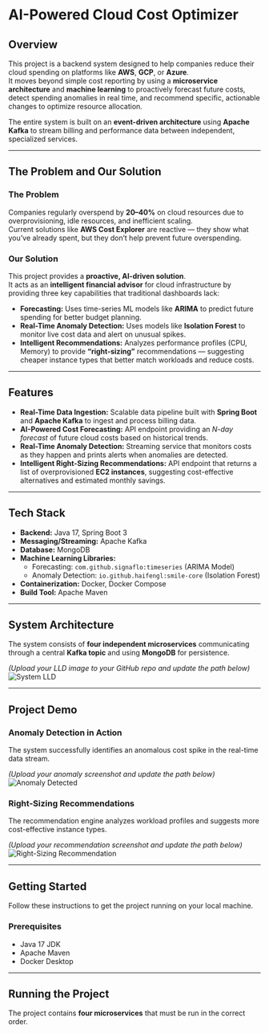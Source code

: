 # AI-Powered Cloud Cost Optimizer

## Overview
This project is a backend system designed to help companies reduce their cloud spending on platforms like **AWS**, **GCP**, or **Azure**.  
It moves beyond simple cost reporting by using a **microservice architecture** and **machine learning** to proactively forecast future costs, detect spending anomalies in real time, and recommend specific, actionable changes to optimize resource allocation.

The entire system is built on an **event-driven architecture** using **Apache Kafka** to stream billing and performance data between independent, specialized services.

---

## The Problem and Our Solution

### The Problem
Companies regularly overspend by **20–40%** on cloud resources due to overprovisioning, idle resources, and inefficient scaling.  
Current solutions like **AWS Cost Explorer** are reactive — they show what you’ve already spent, but they don’t help prevent future overspending.

### Our Solution
This project provides a **proactive, AI-driven solution**.  
It acts as an **intelligent financial advisor** for cloud infrastructure by providing three key capabilities that traditional dashboards lack:

- **Forecasting:** Uses time-series ML models like **ARIMA** to predict future spending for better budget planning.  
- **Real-Time Anomaly Detection:** Uses models like **Isolation Forest** to monitor live cost data and alert on unusual spikes.  
- **Intelligent Recommendations:** Analyzes performance profiles (CPU, Memory) to provide **“right-sizing”** recommendations — suggesting cheaper instance types that better match workloads and reduce costs.

---

## Features
- **Real-Time Data Ingestion:** Scalable data pipeline built with **Spring Boot** and **Apache Kafka** to ingest and process billing data.  
- **AI-Powered Cost Forecasting:** API endpoint providing an *N-day forecast* of future cloud costs based on historical trends.  
- **Real-Time Anomaly Detection:** Streaming service that monitors costs as they happen and prints alerts when anomalies are detected.  
- **Intelligent Right-Sizing Recommendations:** API endpoint that returns a list of overprovisioned **EC2 instances**, suggesting cost-effective alternatives and estimated monthly savings.

---

## Tech Stack
- **Backend:** Java 17, Spring Boot 3  
- **Messaging/Streaming:** Apache Kafka  
- **Database:** MongoDB  
- **Machine Learning Libraries:**
  - Forecasting: `com.github.signaflo:timeseries` (ARIMA Model)
  - Anomaly Detection: `io.github.haifengl:smile-core` (Isolation Forest)
- **Containerization:** Docker, Docker Compose  
- **Build Tool:** Apache Maven  

---

## System Architecture
The system consists of **four independent microservices** communicating through a central **Kafka topic** and using **MongoDB** for persistence.

*(Upload your LLD image to your GitHub repo and update the path below)*  
![System LLD](./path/to/your/lld_diagram_image.png)

---

## Project Demo

### Anomaly Detection in Action
The system successfully identifies an anomalous cost spike in the real-time data stream.

*(Upload your anomaly screenshot and update the path below)*  
![Anomaly Detected](./path/to/your/anomaly_screenshot.png)

### Right-Sizing Recommendations
The recommendation engine analyzes workload profiles and suggests more cost-effective instance types.

*(Upload your recommendation screenshot and update the path below)*  
![Right-Sizing Recommendation](./path/to/your/recommendation_screenshot.png)

---

## Getting Started
Follow these instructions to get the project running on your local machine.

### Prerequisites
- Java 17 JDK  
- Apache Maven  
- Docker Desktop  

---

## Running the Project
The project contains **four microservices** that must be run in the correct order.

